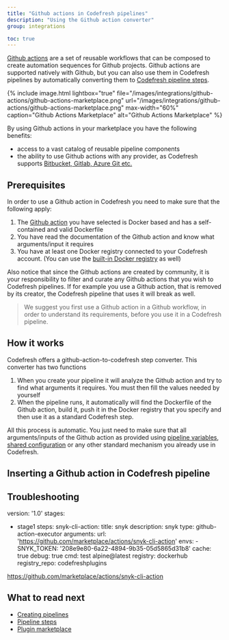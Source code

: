 ```yaml
---
title: "Github actions in Codefresh pipelines"
description: "Using the Github action converter"
group: integrations

toc: true
---
```


[Github actions](https://github.com/features/actions) are a set of reusable workflows that can be composed to create automation sequences for Github projects. Github actions are supported natively with Github, but you can also use them in Codefresh pipelines by automatically converting them to [Codefresh pipeline steps]({{site.baseurl}}/docs/codefresh-yaml/steps/).


{% include image.html 
lightbox="true" 
file="/images/integrations/github-actions/github-actions-marketplace.png" 
url="/images/integrations/github-actions/github-actions-marketplace.png"
max-width="60%"
caption="Github Actions Marketplace"
alt="Github Actions Marketplace"
%}

By using Github actions in your marketplace you have the following benefits:

 * access to a vast catalog of reusable pipeline components
 * the ability to use Github actions with any provider, as Codefresh supports [Bitbucket, Gitlab, Azure Git etc.]({{site.baseurl}}/docs/integrations/git-providers/)


## Prerequisites

In order to use a Github action in Codefresh you need to make sure that the following apply:

1. The [Github action](https://github.com/marketplace?type=actions) you have selected is Docker based and has a self-contained and valid Dockerfile
1. You have read the documentation of the Github action and know what arguments/input it requires
1. You have at least one Docker registry connected to your Codefresh account. (You can use the [built-in Docker registry]({{site.baseurl}}/docs/docker-registries/codefresh-registry/) as well)

Also notice that since the Github actions are created by community, it is your responsibility to filter and curate any Github actions that you wish to Codefresh pipelines. If for example you use a Github action, that is removed by its creator, the Codefresh pipeline that uses it will break as well.

> We suggest you first use a Github action in a Github workflow, in order to understand its requirements, before you use it in a Codefresh pipeline.

## How it works

Codefresh offers a github-action-to-codefresh step converter. This converter has two functions

1. When you create your pipeline it will analyze the Github action and try to find what arguments it requires. You must then fill the values needed by yourself
1. When the pipeline runs, it automatically will find the Dockerfile of the Github action, build it, push it in the Docker registry that you specify and then use it as a standard Codefresh step.

All this process is automatic. You just need to make sure that all arguments/inputs of the Github action as provided using [pipeline variables]({{site.baseurl}}/docs/configure-ci-cd-pipeline/pipelines/#creating-new-pipelines), [shared configuration]({{site.baseurl}}/docs/configure-ci-cd-pipeline/shared-configuration/) or any other standard mechanism you already use in Codefresh.

## Inserting a Github action in Codefresh pipeline

## Troubleshooting


version: '1.0'
stages:
  - stage1
steps:
  snyk-cli-action:
    title: snyk
    description: snyk
    type: github-action-executor
    arguments:
      url: 'https://github.com/marketplace/actions/snyk-cli-action'
      envs: 
        - SNYK_TOKEN: '208e9e80-6a22-4894-9b35-05d5865d31b8'
      cache: true
      debug: true
      cmd: test alpine@latest
      registry: dockerhub
      registry_repo: codefreshplugins

https://github.com/marketplace/actions/snyk-cli-action






## What to read next

- [Creating pipelines]({{site.baseurl}}/docs/configure-ci-cd-pipeline/pipelines/) 
- [Pipeline steps]({{site.baseurl}}/docs/codefresh-yaml/steps/) 
- [Plugin marketplace](https://codefresh.io/steps/) 





